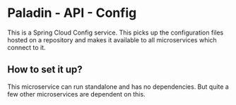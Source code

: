 # Paladin - API - Config
This is a Spring Cloud Config service. This picks up the configuration files hosted on a repository and makes it available to all microservices which connect to it.

## How to set it up?
This microservice can run standalone and has no dependencies. But quite a few other microservices are dependent on this.